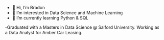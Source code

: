 - 👋 Hi, I’m Bradon
- 👀 I’m interested in Data Science and Machine Learning
- 🌱 I’m currently learning Python & SQL

-Graduated with a Masters in Data Science @ Salford University. Working as a Data Analyst for Amber Car Leasing. 

<!---
Bradon101/Bradon101 is a ✨ special ✨ repository because its `README.md` (this file) appears on your GitHub profile.
You can click the Preview link to take a look at your changes.
--->
